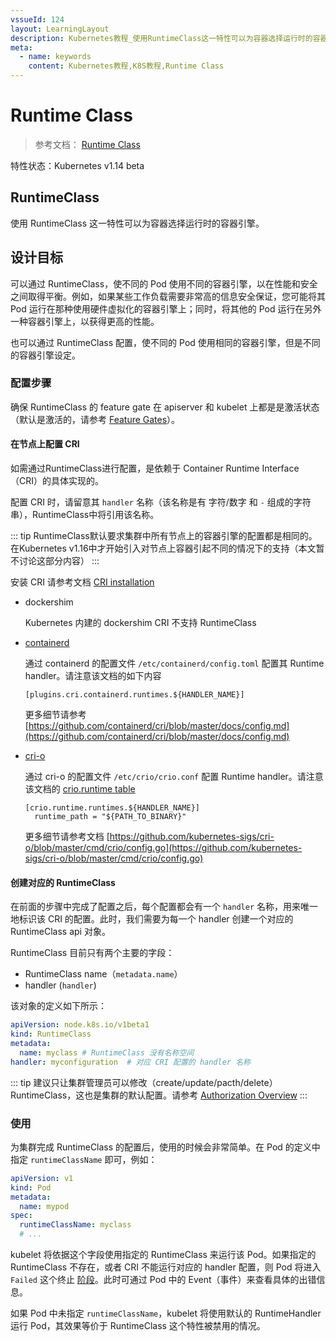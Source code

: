 ```yaml
---
vssueId: 124
layout: LearningLayout
description: Kubernetes教程_使用RuntimeClass这一特性可以为容器选择运行时的容器引擎。可以通过 RuntimeClass，使不同的 Pod 使用不同的容器引擎，以在性能和安全之间取得平衡。
meta:
  - name: keywords
    content: Kubernetes教程,K8S教程,Runtime Class
---
```


# Runtime Class

<AdSenseTitle/>

> 参考文档： [Runtime Class](https://kubernetes.io/docs/concepts/containers/runtime-class/)

特性状态：Kubernetes v1.14 <Badge type="warning">beta</Badge>

## RuntimeClass

使用 RuntimeClass 这一特性可以为容器选择运行时的容器引擎。

## 设计目标

可以通过 RuntimeClass，使不同的 Pod 使用不同的容器引擎，以在性能和安全之间取得平衡。例如，如果某些工作负载需要非常高的信息安全保证，您可能将其 Pod 运行在那种使用硬件虚拟化的容器引擎上；同时，将其他的 Pod 运行在另外一种容器引擎上，以获得更高的性能。

也可以通过 RuntimeClass 配置，使不同的 Pod 使用相同的容器引擎，但是不同的容器引擎设定。

### 配置步骤

确保 RuntimeClass 的 feature gate 在 apiserver 和 kubelet 上都是是激活状态（默认是激活的，请参考 [Feature Gates](https://kubernetes.io/docs/reference/command-line-tools-reference/feature-gates/)）。

#### 在节点上配置 CRI

如需通过RuntimeClass进行配置，是依赖于 Container Runtime Interface（CRI）的具体实现的。

配置 CRI 时，请留意其 `handler` 名称（该名称是有 字符/数字 和 `-` 组成的字符串），RuntimeClass中将引用该名称。

::: tip
RuntimeClass默认要求集群中所有节点上的容器引擎的配置都是相同的。在Kubernetes v1.16中才开始引入对节点上容器引起不同的情况下的支持（本文暂不讨论这部分内容）
:::

安装 CRI 请参考文档 [CRI installation](https://kubernetes.io/docs/setup/production-environment/container-runtimes/)

* dockershim

  Kubernetes 内建的 dockershim CRI 不支持 RuntimeClass

* [containerd](https://containerd.io/)

  通过 containerd 的配置文件 `/etc/containerd/config.toml` 配置其 Runtime handler。请注意该文档的如下内容

  ```
  [plugins.cri.containerd.runtimes.${HANDLER_NAME}]
  ```

  更多细节请参考 [https://github.com/containerd/cri/blob/master/docs/config.md](https://github.com/containerd/cri/blob/master/docs/config.md)

* [cri-o](https://cri-o.io/)

  通过 cri-o 的配置文件 `/etc/crio/crio.conf` 配置 Runtime handler。请注意该文档的 [crio.runtime table](https://github.com/kubernetes-sigs/cri-o/blob/master/docs/crio.conf.5.md#crioruntime-table)

  ```
  [crio.runtime.runtimes.${HANDLER_NAME}]
    runtime_path = "${PATH_TO_BINARY}"
  ```

  更多细节请参考文档 [https://github.com/kubernetes-sigs/cri-o/blob/master/cmd/crio/config.go](https://github.com/kubernetes-sigs/cri-o/blob/master/cmd/crio/config.go)

<!--FIXME -->

#### 创建对应的 RuntimeClass

在前面的步骤中完成了配置之后，每个配置都会有一个 `handler` 名称，用来唯一地标识该 CRI 的配置。此时，我们需要为每一个 handler 创建一个对应的 RuntimeClass api 对象。

RuntimeClass 目前只有两个主要的字段：
* RuntimeClass name（`metadata.name`）
* handler (`handler`)

该对象的定义如下所示：

``` yaml
apiVersion: node.k8s.io/v1beta1
kind: RuntimeClass
metadata:
  name: myclass # RuntimeClass 没有名称空间
handler: myconfiguration  # 对应 CRI 配置的 handler 名称
```

::: tip
建议只让集群管理员可以修改（create/update/pacth/delete） RuntimeClass，这也是集群的默认配置。请参考 [Authorization Overview](https://kubernetes.io/docs/reference/access-authn-authz/authorization/)
:::

### 使用

为集群完成 RuntimeClass 的配置后，使用的时候会非常简单。在 Pod 的定义中指定 `runtimeClassName` 即可，例如：

``` yaml
apiVersion: v1
kind: Pod
metadata:
  name: mypod
spec:
  runtimeClassName: myclass
  # ...
```

kubelet 将依据这个字段使用指定的 RuntimeClass 来运行该 Pod。如果指定的 RuntimeClass 不存在，或者 CRI 不能运行对应的 handler 配置，则 Pod 将进入 `Failed` 这个终止 [阶段](/learning/k8s-intermediate/workload/pod-lifecycle.html#pod-phase)。此时可通过 Pod 中的 Event（事件）来查看具体的出错信息。

如果 Pod 中未指定 `runtimeClassName`，kubelet 将使用默认的 RuntimeHandler 运行 Pod，其效果等价于 RuntimeClass 这个特性被禁用的情况。

##
